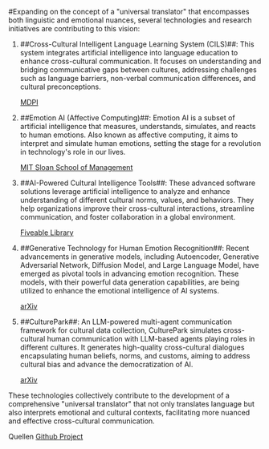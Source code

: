 #Expanding on the concept of a "universal translator" that encompasses both linguistic and emotional nuances, several technologies and research initiatives are contributing to this vision:

1.  ##Cross-Cultural Intelligent Language Learning System (CILS)##: This system integrates artificial intelligence into language education to enhance cross-cultural communication. It focuses on understanding and bridging communicative gaps between cultures, addressing challenges such as language barriers, non-verbal communication differences, and cultural preconceptions.
    
    [MDPI](https://www.mdpi.com/2076-3417/14/13/5651)
    
2.  ##Emotion AI (Affective Computing)##: Emotion AI is a subset of artificial intelligence that measures, understands, simulates, and reacts to human emotions. Also known as affective computing, it aims to interpret and simulate human emotions, setting the stage for a revolution in technology's role in our lives.
    
    [MIT Sloan School of Management](https://mitsloan.mit.edu/ideas-made-to-matter/emotion-ai-explained)
    
3.  ##AI-Powered Cultural Intelligence Tools##: These advanced software solutions leverage artificial intelligence to analyze and enhance understanding of different cultural norms, values, and behaviors. They help organizations improve their cross-cultural interactions, streamline communication, and foster collaboration in a global environment.
    
    [Fiveable Library](https://library.fiveable.me/key-terms/cross-cultural-management/ai-powered-cultural-intelligence-tools)
    
4.  ##Generative Technology for Human Emotion Recognition##: Recent advancements in generative models, including Autoencoder, Generative Adversarial Network, Diffusion Model, and Large Language Model, have emerged as pivotal tools in advancing emotion recognition. These models, with their powerful data generation capabilities, are being utilized to enhance the emotional intelligence of AI systems.
    
    [arXiv](https://arxiv.org/abs/2407.03640)
    
5.  ##CulturePark##: An LLM-powered multi-agent communication framework for cultural data collection, CulturePark simulates cross-cultural human communication with LLM-based agents playing roles in different cultures. It generates high-quality cross-cultural dialogues encapsulating human beliefs, norms, and customs, aiming to address cultural bias and advance the democratization of AI.
    
    [arXiv](https://arxiv.org/abs/2405.15145)
    

These technologies collectively contribute to the development of a comprehensive "universal translator" that not only translates language but also interprets emotional and cultural contexts, facilitating more nuanced and effective cross-cultural communication.

Quellen
[Github Project](https://github.com/Scarelette/CulturePark)


